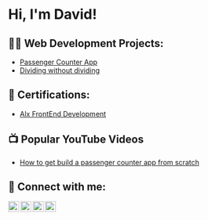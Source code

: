 <h1>Hi, I'm David! </h1>

<h2>👨‍💻 Web Development Projects:</h2>

- [Passenger Counter App](https://github.com/its-fisayo/Passenger-counter)
- [Dividing without dividing](https://github.com/its-fisayo/Divisor-without-division-operator)

<h2>📄 Certifications:</h2>

- [Alx FrontEnd Development](https://github.com/its-fisayo/Passenger-counter)


<h2>📺 Popular YouTube Videos</h2>

- [How to get build a passenger counter app from scratch](https://github.com/its-fisayo/Passenger-counter)

<h2> 🤳 Connect with me:</h2>

[<img align="left" alt="DavidBabatunde | YouTube" width="22px" src="https://cdn.jsdelivr.net/npm/simple-icons@v3/icons/youtube.svg" />][youtube]
[<img align="left" alt="DavidBabatunde | Twitter" width="22px" src="https://cdn.jsdelivr.net/npm/simple-icons@v3/icons/twitter.svg" />][twitter]
[<img align="left" alt="DavidBabatunde | LinkedIn" width="22px" src="https://cdn.jsdelivr.net/npm/simple-icons@v3/icons/linkedin.svg" />][linkedin]
[<img align="left" alt="DavidBabatunde | Instagram" width="22px" src="https://cdn.jsdelivr.net/npm/simple-icons@v3/icons/instagram.svg" />][instagram]

[twitter]: https://x.com/its_fisayo01
[youtube]: https://www.youtube.com/@its_fisayo
[instagram]: https://www.instagram.com/its_fisayo
[linkedin]: https://www.linkedin.com/in/david-babatunde0

<!--
**its-fisayo/its-fisayo** is a ✨ _special_ ✨ repository because its `README.md` (this file) appears on your GitHub profile.

Here are some ideas to get you started:

- 🔭 I’m currently working on ...
- 🌱 I’m currently learning ...
- 👯 I’m looking to collaborate on ...
- 🤔 I’m looking for help with ...
- 💬 Ask me about ...
- 📫 How to reach me: ...
- 😄 Pronouns: ...
- ⚡ Fun fact: ...
-->
